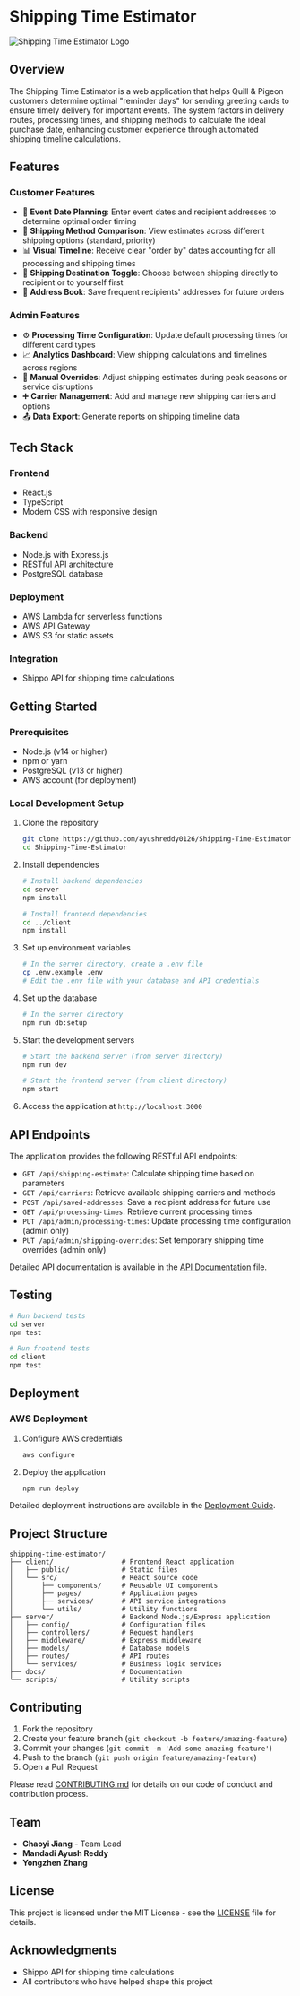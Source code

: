 # Shipping Time Estimator

![Shipping Time Estimator Logo](https://via.placeholder.com/150?text=Shipping+Time)

## Overview

The Shipping Time Estimator is a web application that helps Quill & Pigeon customers determine optimal "reminder days" for sending greeting cards to ensure timely delivery for important events. The system factors in delivery routes, processing times, and shipping methods to calculate the ideal purchase date, enhancing customer experience through automated shipping timeline calculations.

## Features

### Customer Features
- 📅 **Event Date Planning**: Enter event dates and recipient addresses to determine optimal order timing
- 🚚 **Shipping Method Comparison**: View estimates across different shipping options (standard, priority)
- 📊 **Visual Timeline**: Receive clear "order by" dates accounting for all processing and shipping times
- 🔄 **Shipping Destination Toggle**: Choose between shipping directly to recipient or to yourself first
- 📝 **Address Book**: Save frequent recipients' addresses for future orders

### Admin Features
- ⚙️ **Processing Time Configuration**: Update default processing times for different card types
- 📈 **Analytics Dashboard**: View shipping calculations and timelines across regions
- 🔧 **Manual Overrides**: Adjust shipping estimates during peak seasons or service disruptions
- ➕ **Carrier Management**: Add and manage new shipping carriers and options
- 📤 **Data Export**: Generate reports on shipping timeline data

## Tech Stack

### Frontend
- React.js
- TypeScript
- Modern CSS with responsive design

### Backend
- Node.js with Express.js
- RESTful API architecture
- PostgreSQL database

### Deployment
- AWS Lambda for serverless functions
- AWS API Gateway
- AWS S3 for static assets

### Integration
- Shippo API for shipping time calculations

## Getting Started

### Prerequisites
- Node.js (v14 or higher)
- npm or yarn
- PostgreSQL (v13 or higher)
- AWS account (for deployment)

### Local Development Setup

1. Clone the repository
   ```bash
   git clone https://github.com/ayushreddy0126/Shipping-Time-Estimator.git
   cd Shipping-Time-Estimator
   ```

2. Install dependencies
   ```bash
   # Install backend dependencies
   cd server
   npm install

   # Install frontend dependencies
   cd ../client
   npm install
   ```

3. Set up environment variables
   ```bash
   # In the server directory, create a .env file
   cp .env.example .env
   # Edit the .env file with your database and API credentials
   ```

4. Set up the database
   ```bash
   # In the server directory
   npm run db:setup
   ```

5. Start the development servers
   ```bash
   # Start the backend server (from server directory)
   npm run dev

   # Start the frontend server (from client directory)
   npm start
   ```

6. Access the application at `http://localhost:3000`

## API Endpoints

The application provides the following RESTful API endpoints:

- `GET /api/shipping-estimate`: Calculate shipping time based on parameters
- `GET /api/carriers`: Retrieve available shipping carriers and methods
- `POST /api/saved-addresses`: Save a recipient address for future use
- `GET /api/processing-times`: Retrieve current processing times
- `PUT /api/admin/processing-times`: Update processing time configuration (admin only)
- `PUT /api/admin/shipping-overrides`: Set temporary shipping time overrides (admin only)

Detailed API documentation is available in the [API Documentation](docs/api.md) file.

## Testing

```bash
# Run backend tests
cd server
npm test

# Run frontend tests
cd client
npm test
```

## Deployment

### AWS Deployment

1. Configure AWS credentials
   ```bash
   aws configure
   ```

2. Deploy the application
   ```bash
   npm run deploy
   ```

Detailed deployment instructions are available in the [Deployment Guide](docs/deployment.md).

## Project Structure

```
shipping-time-estimator/
├── client/                 # Frontend React application
│   ├── public/             # Static files
│   └── src/                # React source code
│       ├── components/     # Reusable UI components
│       ├── pages/          # Application pages
│       ├── services/       # API service integrations
│       └── utils/          # Utility functions
├── server/                 # Backend Node.js/Express application
│   ├── config/             # Configuration files
│   ├── controllers/        # Request handlers
│   ├── middleware/         # Express middleware
│   ├── models/             # Database models
│   ├── routes/             # API routes
│   └── services/           # Business logic services
├── docs/                   # Documentation
└── scripts/                # Utility scripts
```

## Contributing

1. Fork the repository
2. Create your feature branch (`git checkout -b feature/amazing-feature`)
3. Commit your changes (`git commit -m 'Add some amazing feature'`)
4. Push to the branch (`git push origin feature/amazing-feature`)
5. Open a Pull Request

Please read [CONTRIBUTING.md](CONTRIBUTING.md) for details on our code of conduct and contribution process.

## Team

- **Chaoyi Jiang** - Team Lead
- **Mandadi Ayush Reddy**
- **Yongzhen Zhang**

## License

This project is licensed under the MIT License - see the [LICENSE](LICENSE) file for details.

## Acknowledgments

- Shippo API for shipping time calculations
- All contributors who have helped shape this project

